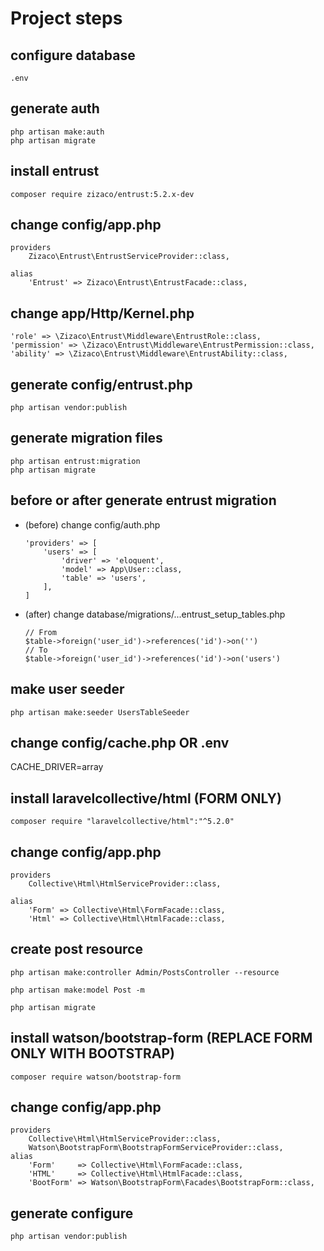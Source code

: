 # Project steps

## configure database
```
.env

```

## generate auth
```
php artisan make:auth
php artisan migrate

```

## install entrust
```
composer require zizaco/entrust:5.2.x-dev
```

## change config/app.php
```
providers
    Zizaco\Entrust\EntrustServiceProvider::class,

alias
    'Entrust' => Zizaco\Entrust\EntrustFacade::class,
```

## change app/Http/Kernel.php
```
'role' => \Zizaco\Entrust\Middleware\EntrustRole::class,
'permission' => \Zizaco\Entrust\Middleware\EntrustPermission::class,
'ability' => \Zizaco\Entrust\Middleware\EntrustAbility::class,
```

## generate config/entrust.php
```
php artisan vendor:publish
```

## generate migration files
```
php artisan entrust:migration
php artisan migrate
```

## before or after generate entrust migration

* (before) change config/auth.php
    ```
    'providers' => [
        'users' => [
            'driver' => 'eloquent',
            'model' => App\User::class,
            'table' => 'users',
        ],
    ]
    ```

* (after) change database/migrations/...entrust_setup_tables.php
    ```
    // From
    $table->foreign('user_id')->references('id')->on('')
    // To
    $table->foreign('user_id')->references('id')->on('users')
    ```

## make user seeder
```
php artisan make:seeder UsersTableSeeder
```

## change config/cache.php OR .env
CACHE_DRIVER=array

## install laravelcollective/html (FORM ONLY)
```
composer require "laravelcollective/html":"^5.2.0"
```

## change config/app.php
```
providers
    Collective\Html\HtmlServiceProvider::class,

alias
    'Form' => Collective\Html\FormFacade::class,
    'Html' => Collective\Html\HtmlFacade::class,
```

## create post resource
```
php artisan make:controller Admin/PostsController --resource

php artisan make:model Post -m

php artisan migrate
```

## install watson/bootstrap-form (REPLACE FORM ONLY WITH BOOTSTRAP)
```
composer require watson/bootstrap-form
```

## change config/app.php
```
providers
    Collective\Html\HtmlServiceProvider::class,
    Watson\BootstrapForm\BootstrapFormServiceProvider::class,
alias
    'Form'     => Collective\Html\FormFacade::class,
    'HTML'     => Collective\Html\HtmlFacade::class,
    'BootForm' => Watson\BootstrapForm\Facades\BootstrapForm::class,
```

## generate configure
```
php artisan vendor:publish
```
